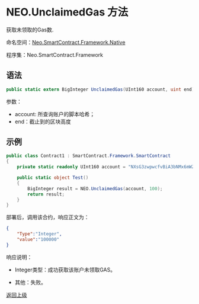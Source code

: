 # NEO.UnclaimedGas 方法

获取未领取的Gas数.

命名空间：[Neo.SmartContract.Framework.Native](../../native.md)

程序集：Neo.SmartContract.Framework

## 语法

```c#
public static extern BigInteger UnclaimedGas(UInt160 account, uint end);
```

参数：

- account: 所查询账户的脚本哈希；
- end：截止到的区块高度

## 示例

```c#
public class Contract1 : SmartContract.Framework.SmartContract
{
    private static readonly UInt160 account = "NXsG3zwpwcfvBiA3bNMx6mWZGEro9ZqTqM".ToScriptHash();

    public static object Test()
    {
        BigInteger result = NEO.UnclaimedGas(account, 100);
        return result;
    }
}
```
部署后，调用该合约，响应正文为：

```json
{
	"Type":"Integer",
	"value":"100000"
}
```

响应说明：

- Integer类型：成功获取该账户未领取GAS。

- 其他：失败。

[返回上级](../Neo.md)